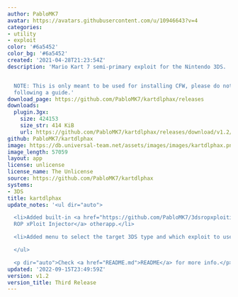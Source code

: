 ```yaml
---
author: PabloMK7
avatar: https://avatars.githubusercontent.com/u/10946643?v=4
categories:
- utility
- exploit
color: '#6a5452'
color_bg: '#6a5452'
created: '2021-04-28T21:23:54Z'
description: 'Mario Kart 7 semi-primary exploit for the Nintendo 3DS.


  NOTE: This is only meant to be used for installing CFW, please do not use unless
  following a guide.'
download_page: https://github.com/PabloMK7/kartdlphax/releases
downloads:
  plugin.3gx:
    size: 424153
    size_str: 414 KiB
    url: https://github.com/PabloMK7/kartdlphax/releases/download/v1.2/plugin.3gx
github: PabloMK7/kartdlphax
image: https://db.universal-team.net/assets/images/images/kartdlphax.png
image_length: 57059
layout: app
license: unlicense
license_name: The Unlicense
source: https://github.com/PabloMK7/kartdlphax
systems:
- 3DS
title: kartdlphax
update_notes: '<ul dir="auto">

  <li>Added built-in <a href="https://github.com/PabloMK7/3dsropxploitinjector">3DS
  ROP xPloit Injector</a> otherapp.</li>

  <li>Added menu to select the target 3DS type and which exploit to use.</li>

  </ul>

  <p dir="auto">Check <a href="README.md">README</a> for more info.</p>'
updated: '2022-09-15T23:49:59Z'
version: v1.2
version_title: Third Release
---
```

